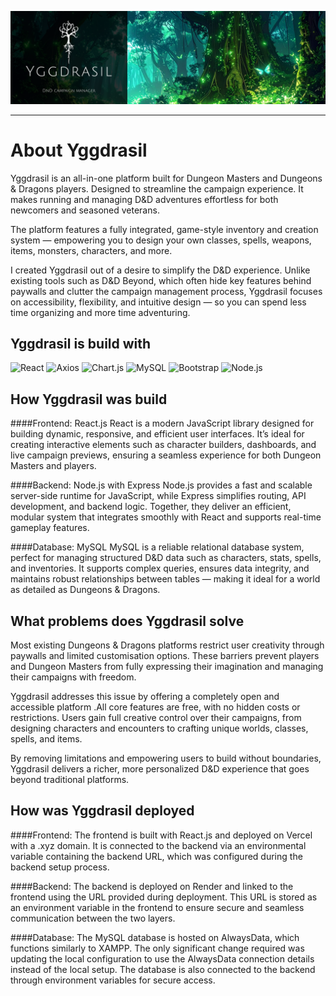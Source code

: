 ![banner](./frontend/src/assets/readMeAssets/yggdrasilHeader.png)

- - - -

# About Yggdrasil

Yggdrasil is an all-in-one platform built for Dungeon Masters and Dungeons & Dragons players. Designed to streamline the campaign experience. It makes running and managing D&D adventures effortless for both newcomers and seasoned veterans.

The platform features a fully integrated, game-style inventory and creation system — empowering you to design your own classes, spells, weapons, items, monsters, characters, and more.

I created Yggdrasil out of a desire to simplify the D&D experience. Unlike existing tools such as D&D Beyond, which often hide key features behind paywalls and clutter the campaign management process, Yggdrasil focuses on accessibility, flexibility, and intuitive design — so you can spend less time organizing and more time adventuring.

## Yggdrasil is build with
![React](https://img.shields.io/badge/React-61DAFB?style=for-the-badge&logo=react&logoColor=black)
![Axios](https://img.shields.io/badge/Axios-5A29E4?style=for-the-badge&logo=axios&logoColor=white)
![Chart.js](https://img.shields.io/badge/Chart.js-FF6384?style=for-the-badge&logo=chart.js&logoColor=white)
![MySQL](https://img.shields.io/badge/MySQL-00000F?style=for-the-badge&logo=mysql&logoColor=white)
![Bootstrap](https://img.shields.io/badge/Bootstrap-563D7C?style=for-the-badge&logo=bootstrap&logoColor=white)
![Node.js](https://img.shields.io/badge/Node.js-43853D?style=for-the-badge&logo=node.js&logoColor=white)

## How Yggdrasil was build

####Frontend: React.js
React is a modern JavaScript library designed for building dynamic, responsive, and efficient user interfaces. It’s ideal for creating interactive elements such as character builders, dashboards, and live campaign previews, ensuring a seamless experience for both Dungeon Masters and players.

####Backend: Node.js with Express
Node.js provides a fast and scalable server-side runtime for JavaScript, while Express simplifies routing, API development, and backend logic. Together, they deliver an efficient, modular system that integrates smoothly with React and supports real-time gameplay features.

####Database: MySQL
MySQL is a reliable relational database system, perfect for managing structured D&D data such as characters, stats, spells, and inventories. It supports complex queries, ensures data integrity, and maintains robust relationships between tables — making it ideal for a world as detailed as Dungeons & Dragons.

## What problems does Yggdrasil solve
Most existing Dungeons & Dragons platforms restrict user creativity through paywalls and limited customisation options. These barriers prevent players and Dungeon Masters from fully expressing their imagination and managing their campaigns with freedom.

Yggdrasil addresses this issue by offering a completely open and accessible platform .All core features are free, with no hidden costs or restrictions. Users gain full creative control over their campaigns, from designing characters and encounters to crafting unique worlds, classes, spells, and items.

By removing limitations and empowering users to build without boundaries, Yggdrasil delivers a richer, more personalized D&D experience that goes beyond traditional platforms.

## How was Yggdrasil deployed 
####Frontend:
The frontend is built with React.js and deployed on Vercel with a .xyz domain. It is connected to the backend via an environmental variable containing the backend URL, which was configured during the backend setup process.

####Backend:
The backend is deployed on Render and linked to the frontend using the URL provided during deployment. This URL is stored as an environment variable in the frontend to ensure secure and seamless communication between the two layers.

####Database:
The MySQL database is hosted on AlwaysData, which functions similarly to XAMPP. The only significant change required was updating the local configuration to use the AlwaysData connection details instead of the local setup. The database is also connected to the backend through environment variables for secure access.
